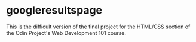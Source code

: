# googleresultspage
This is the difficult version of the final project for the HTML/CSS section of the Odin Project's Web Development 101 course.
